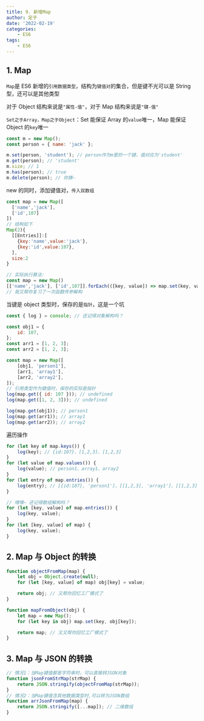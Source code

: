 ```yaml
---
title: 9. 新增Map
author: 定子
date: '2022-02-19'
categories:
    - ES6
tags:
    - ES6
---
```


## 1. Map

`Map`是 ES6 新增的`引用数据类型`，结构为`键值对`的集合，但是键不光可以是 String 型，还可以是其他类型

对于 Object 结构来说是`"属性-值"`，对于 Map 结构来说是`"键-值"`

`Set之于Array，Map之于Object`：Set 能保证 Array 的`value`唯一，Map 能保证 Object 的`key`唯一

```js
const m = new Map();
const person = { name: 'jack' };

m.set(person, 'student'); // person作为m里的一个键，值对应为'student'
m.get(person); // 'student'
m.size; // 1
m.has(person); // true
m.delete(person); // 你猜~
```

new 的同时，添加键值对，`传入双数组`

```js
const map = new Map([
  ['name','jack'],
  ['id',107]
])
// 结构如下
Map(2){
  [[Entries]]:[
    {key:'name',value:'jack'},
    {key:'id',value:107},
  ],
  size:2
}

// 实际执行算法:
const map = new Map()
[['name','jack'], ['id',107]].forEach(([key, value]) => map.set(key, value))
// 我又帮你复习了一次函数传参解构
```

当键是 object 类型时，保存的是`指针`，这是一个坑

```js
const { log } = console; // 还记得对象解构吗？

const obj1 = {
    id: 107,
};
const arr1 = [1, 2, 3];
const arr2 = [1, 2, 3];

const map = new Map([
    [obj1, 'person1'],
    [arr1, 'array1'],
    [arr2, 'array2'],
]);
// 引用类型作为键值时，保存的实际是指针
log(map.get({ id: 107 })); // undefined
log(map.get([1, 2, 3])); // undefined

log(map.get(obj1)); // person1
log(map.get(arr1)); // array1
log(map.get(arr2)); // array2
```

遍历操作

```js
for (let key of map.keys()) {
    log(key); // {id:107}、[1,2,3]、[1,2,3]
}
for (let value of map.values()) {
    log(value); // person1、array1、array2
}
for (let entry of map.entries()) {
    log(entry); // [{id:107}, 'person1']、[[1,2,3], 'array1']、[[1,2,3], 'array2']
}

// 嘿嘿~ 还记得数组解构吗？
for (let [key, value] of map.entries()) {
    log(key, value);
}
for (let [key, value] of map) {
    log(key, value);
}
```

## 2. Map 与 Object 的转换

```js
function objectFromMap(map) {
    let obj = Object.create(null);
    for (let [key, value] of map) obj[key] = value;

    return obj; // 又帮你回忆工厂模式了
}

function mapFromObject(obj) {
    let map = new Map();
    for (let key in obj) map.set(key, obj[key]);

    return map; // 又又帮你回忆工厂模式了
}
```

## 3. Map 与 JSON 的转换

```js
// 情况1：当Map键值都是字符串时，可以直接转JSON对象
function jsonFromStrMap(strMap) {
    return JSON.stringify(objectFromMap(strMap));
}
// 情况2：当Map键值含其他数据类型时,可以转为JSON数组
function arrJsonFromMap(map) {
    return JSON.stringify([...map]); // 二维数组
}
```

